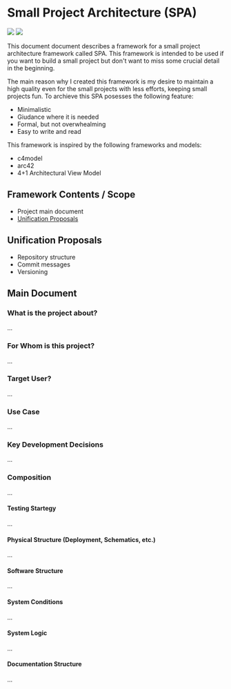 # Small Project Architecture (SPA)

![](https://img.shields.io/badge/WIP-orange) ![](https://img.shields.io/badge/version-x.x-blue)

This document document describes a framework for a small project architecture framework called SPA. This framework is intended to be used if you want to build a small project but don't want to miss some crucial detail in the beginning.

The main reason why I created this framework is my desire to maintain a high quality even for the small projects with less efforts, keeping small projects fun. To archieve this SPA posesses the following feature:

- Minimalistic
- Giudance where it is needed
- Formal, but not overwhealming
- Easy to write and read

This framework is inspired by the following frameworks and models:

- c4model
- arc42
- 4+1 Architectural View Model

## Framework Contents / Scope

- Project main document
- [Unification Proposals](#unification-proposals)

## Unification Proposals

- Repository structure
- Commit messages
- Versioning

## Main Document

### What is the project about?

...

### For Whom is this project?

...

### Target User?

...

### Use Case

...

### Key Development Decisions

...

### Composition

...

#### Testing Startegy

...

#### Physical Structure (Deployment, Schematics, etc.)

...

#### Software Structure

...

#### System Conditions

...

#### System Logic

...

#### Documentation Structure

...

